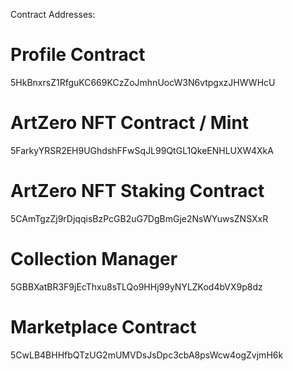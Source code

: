 Contract Addresses:

# Profile Contract
5HkBnxrsZ1RfguKC669KCzZoJmhnUocW3N6vtpgxzJHWWHcU

# ArtZero NFT Contract / Mint
5FarkyYRSR2EH9UGhdshFFwSqJL99QtGL1QkeENHLUXW4XkA

# ArtZero NFT Staking Contract
5CAmTgzZj9rDjqqisBzPcGB2uG7DgBmGje2NsWYuwsZNSXxR

# Collection Manager
5GBBXatBR3F9jEcThxu8sTLQo9HHj99yNYLZKod4bVX9p8dz

# Marketplace Contract
5CwLB4BHHfbQTzUG2mUMVDsJsDpc3cbA8psWcw4ogZvjmH6k
